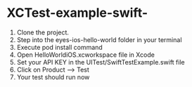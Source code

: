 # XCTest-example-swift-

1) Clone the project.
2) Step into the eyes-ios-hello-world folder in your terminal
3) Execute pod install command
4) Open HelloWorldiOS.xcworkspace file in Xcode
5) Set your API KEY in the UITest/SwiftTestExample.swift file
6) Click on Product --> Test 
7) Your test should run now

